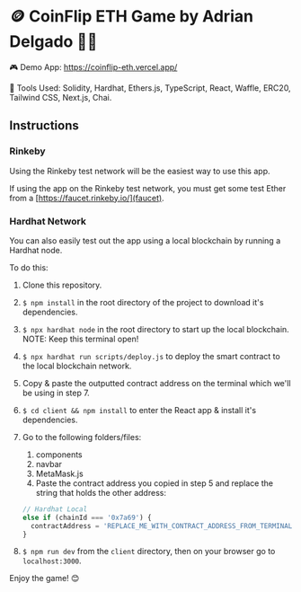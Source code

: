 # 🪙 CoinFlip ETH Game by Adrian Delgado 👨‍💻

🎮 Demo App: https://coinflip-eth.vercel.app/

🎨 Tools Used: Solidity, Hardhat, Ethers.js, TypeScript, React, Waffle, ERC20, Tailwind CSS, Next.js, Chai.

## Instructions

### Rinkeby

Using the Rinkeby test network will be the easiest way to use this app.

If using the app on the Rinkeby test network, you must get some test Ether from a [https://faucet.rinkeby.io/](faucet).

### Hardhat Network

You can also easily test out the app using a local blockchain by running a Hardhat node.

To do this:

1. Clone this repository.
2. `$ npm install` in the root directory of the project to download it's dependencies.
3. `$ npx hardhat node` in the root directory to start up the local blockchain. NOTE: Keep this terminal open!
4. `$ npx hardhat run scripts/deploy.js` to deploy the smart contract to the local blockchain network.
5. Copy & paste the outputted contract address on the terminal which we'll be using in step 7.
6. `$ cd client && npm install` to enter the React app & install it's dependencies.
7. Go to the following folders/files:
   1. components
   2. navbar
   3. MetaMask.js
   4. Paste the contract address you copied in step 5 and replace the string that holds the other address:

    ```javascript
    // Hardhat Local
    else if (chainId === '0x7a69') {
      contractAddress = 'REPLACE_ME_WITH_CONTRACT_ADDRESS_FROM_TERMINAL';
    }
    ```

8. `$ npm run dev` from the `client` directory, then on your browser go to `localhost:3000`.

Enjoy the game! 😊
